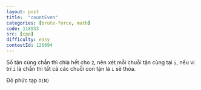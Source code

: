 ```yaml
---
layout: post
title:  "countEven"
categories: [brute-force, math]
code: 118933
src: [cpp]
difficulty: easy
contestId: 126094
---
```


Số tận cùng chẵn thì chia hết cho `2`, nên xét mỗi chuỗi tận cùng tại `i`, nếu vị trí `i` là chẵn thì tất cả các chuỗi con tận là `i` sẽ thỏa.

Độ phức tạp `O(N)`

